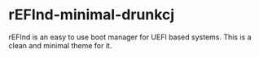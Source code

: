# rEFInd-minimal-drunkcj
rEFInd is an easy to use boot manager for UEFI based systems. This is a clean and minimal theme for it.
